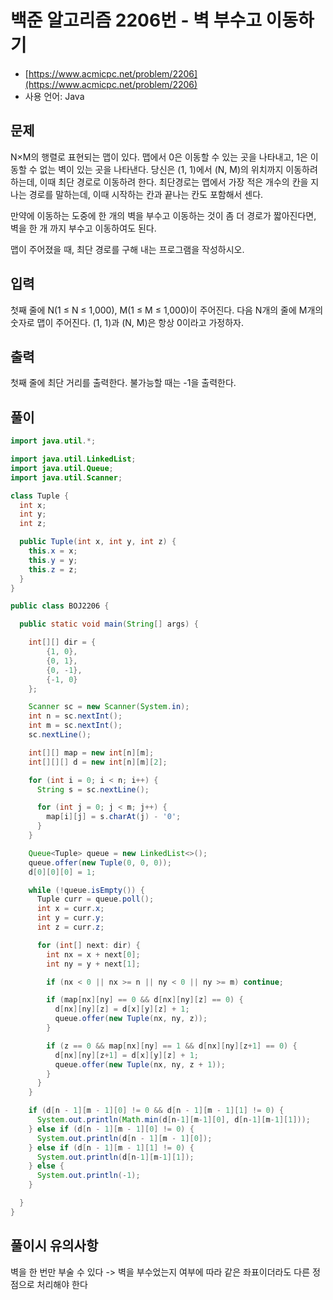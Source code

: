 # 백준 알고리즘 2206번 - 벽 부수고 이동하기

- [https://www.acmicpc.net/problem/2206](https://www.acmicpc.net/problem/2206)
- 사용 언어: Java

## 문제

N×M의 행렬로 표현되는 맵이 있다. 맵에서 0은 이동할 수 있는 곳을 나타내고, 1은 이동할 수 없는 벽이 있는 곳을 나타낸다. 당신은 (1, 1)에서 (N, M)의 위치까지 이동하려 하는데, 이때 최단 경로로 이동하려 한다. 최단경로는 맵에서 가장 적은 개수의 칸을 지나는 경로를 말하는데, 이때 시작하는 칸과 끝나는 칸도 포함해서 센다.

만약에 이동하는 도중에 한 개의 벽을 부수고 이동하는 것이 좀 더 경로가 짧아진다면, 벽을 한 개 까지 부수고 이동하여도 된다.

맵이 주어졌을 때, 최단 경로를 구해 내는 프로그램을 작성하시오.

## 입력

첫째 줄에 N(1 ≤ N ≤ 1,000), M(1 ≤ M ≤ 1,000)이 주어진다. 다음 N개의 줄에 M개의 숫자로 맵이 주어진다. (1, 1)과 (N, M)은 항상 0이라고 가정하자.

## 출력

첫째 줄에 최단 거리를 출력한다. 불가능할 때는 -1을 출력한다.

## 풀이

```java
import java.util.*;

import java.util.LinkedList;
import java.util.Queue;
import java.util.Scanner;

class Tuple {
  int x;
  int y;
  int z;

  public Tuple(int x, int y, int z) {
    this.x = x;
    this.y = y;
    this.z = z;
  }
}

public class BOJ2206 {

  public static void main(String[] args) {

    int[][] dir = {
        {1, 0},
        {0, 1},
        {0, -1},
        {-1, 0}
    };

    Scanner sc = new Scanner(System.in);
    int n = sc.nextInt();
    int m = sc.nextInt();
    sc.nextLine();

    int[][] map = new int[n][m];
    int[][][] d = new int[n][m][2];

    for (int i = 0; i < n; i++) {
      String s = sc.nextLine();

      for (int j = 0; j < m; j++) {
        map[i][j] = s.charAt(j) - '0';
      }
    }

    Queue<Tuple> queue = new LinkedList<>();
    queue.offer(new Tuple(0, 0, 0));
    d[0][0][0] = 1;

    while (!queue.isEmpty()) {
      Tuple curr = queue.poll();
      int x = curr.x;
      int y = curr.y;
      int z = curr.z;

      for (int[] next: dir) {
        int nx = x + next[0];
        int ny = y + next[1];

        if (nx < 0 || nx >= n || ny < 0 || ny >= m) continue;

        if (map[nx][ny] == 0 && d[nx][ny][z] == 0) {
          d[nx][ny][z] = d[x][y][z] + 1;
          queue.offer(new Tuple(nx, ny, z));
        }

        if (z == 0 && map[nx][ny] == 1 && d[nx][ny][z+1] == 0) {
          d[nx][ny][z+1] = d[x][y][z] + 1;
          queue.offer(new Tuple(nx, ny, z + 1));
        }
      }
    }

    if (d[n - 1][m - 1][0] != 0 && d[n - 1][m - 1][1] != 0) {
      System.out.println(Math.min(d[n-1][m-1][0], d[n-1][m-1][1]));
    } else if (d[n - 1][m - 1][0] != 0) {
      System.out.println(d[n - 1][m - 1][0]);
    } else if (d[n - 1][m - 1][1] != 0) {
      System.out.println(d[n-1][m-1][1]);
    } else {
      System.out.println(-1);
    }

  }
}
```

## 풀이시 유의사항

벽을 한 번만 부술 수 있다 -> 벽을 부수었는지 여부에 따라 같은 좌표이더라도 다른 정점으로 처리해야 한다

